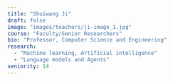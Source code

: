 ```yaml
---
title: "Shuiwang Ji"
draft: false
image: "images/teachers/ji-image_1.jpg"
course: "Faculty/Senior Researchers"
bio: "Professor, Computer Science and Engineering"
research:
  - "Machine learning, Artificial intelligence"
  - "Language models and Agents"
seniority: 14
---
```


